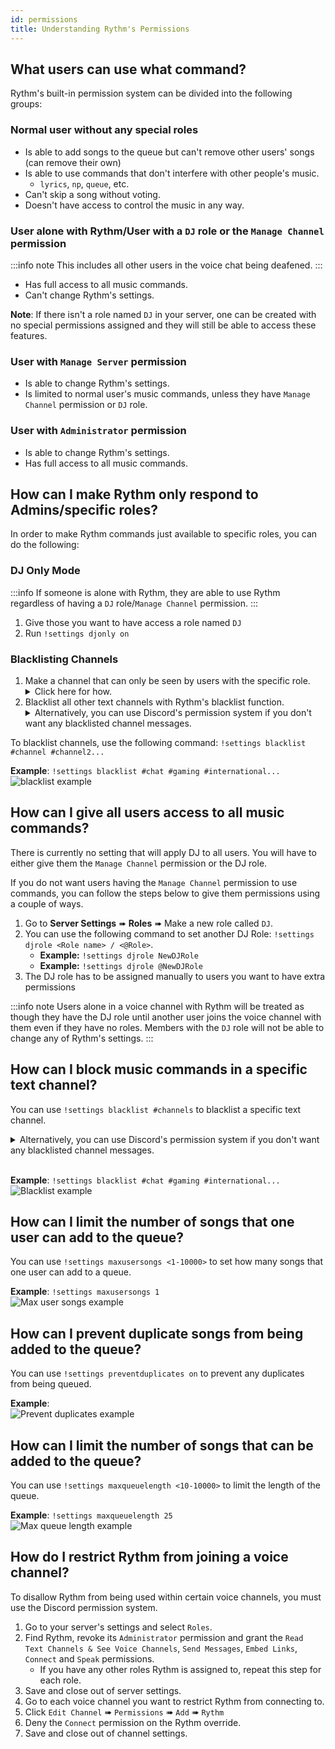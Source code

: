 ```yaml
---
id: permissions
title: Understanding Rythm's Permissions
---
```


## What users can use what command?

Rythm's built-in permission system can be divided into the following groups:

### Normal user without any special roles
 - Is able to add songs to the queue but can't remove other users' songs (can remove their own)
 - Is able to use commands that don't interfere with other people's music.
   - `lyrics`, `np`, `queue`, etc.
 - Can't skip a song without voting.
 - Doesn't have access to control the music in any way.

### User alone with Rythm/User with a `DJ` role or the `Manage Channel` permission
:::info note
This includes all other users in the voice chat being deafened.
:::
 - Has full access to all music commands.
 - Can't change Rythm's settings.

**Note**: If there isn't a role named `DJ` in your server, one can be created with no special permissions assigned and they will still be able to access these features.

### User with `Manage Server` permission
 - Is able to change Rythm's settings.
 - Is limited to normal user's music commands, unless they have `Manage Channel` permission or `DJ` role.

### User with `Administrator` permission
 - Is able to change Rythm's settings.
 - Has full access to all music commands.

## How can I make Rythm only respond to Admins/specific roles?
In order to make Rythm commands just available to specific roles, you can do the following:

### DJ Only Mode
:::info
If someone is alone with Rythm, they are able to use Rythm regardless of having a `DJ` role/`Manage Channel` permission.
:::

 1. Give those you want to have access a role named `DJ`
 2. Run `!settings djonly on`
 
### Blacklisting Channels
 1. Make a channel that can only be seen by users with the specific role.
    <details>
        <summary>Click here for how.</summary>
        <ol>
            <li><img src="/img/docs/perms/role-1.png" alt="role 1"/></li>
            <li><img src="/img/docs/perms/role-2.png" alt="role 2"/></li>
        </ol>
        <ul>
            <li>More information on how to do this can be found at <a href="https://support.discord.com/hc/en-us/articles/206029707">Discord's support page.</a></li>
        </ul>
    </details>
 2. Blacklist all other text channels with Rythm's blacklist function.
    <details>
    <summary>Alternatively, you can use Discord's permission system if you don't want any blacklisted channel messages.</summary>
    <img src="/img/docs/perms/deny-rythm.png" alt="deny rythm"/>
    </details>
 
To blacklist channels, use the following command: 
`!settings blacklist #channel #channel2...`

**Example**: `!settings blacklist #chat #gaming #international...`<br/>
![blacklist example](/img/docs/settings/blacklist-text-channel-example.png)

## How can I give all users access to all music commands?
There is currently no setting that will apply DJ to all users. You will have to either give them the `Manage Channel` permission or the DJ role.

If you do not want users having the `Manage Channel` permission to use commands, you can follow the steps below to give them permissions using a couple of ways.

1. Go to **Server Settings** ➠ **Roles** ➠ Make a new role called `DJ`.
2. You can use the following command to set another DJ Role: `!settings djrole <Role name> / <@Role>`.
    + **Example:** `!settings djrole NewDJRole`
    + **Example:** `!settings djrole @NewDJRole`
3. The DJ role has to be assigned manually to users you want to have extra permissions

:::info note
Users alone in a voice channel with Rythm will be treated as though they have the DJ role until another user joins the voice channel with them even if they have no roles. Members with the `DJ` role will not be able to change any of Rythm's settings.
:::

## How can I block music commands in a specific text channel?
You can use `!settings blacklist #channels` to blacklist a specific  text channel.

<details>
<summary>Alternatively, you can use Discord's permission system if you don't want any blacklisted channel messages.</summary>
<img src="/img/docs/perms/deny-rythm.png" alt="deny rythm"/>
</details><br/>

**Example**: `!settings blacklist #chat #gaming #international...`
![Blacklist example](/img/docs/settings/blacklist-text-channel-example.png)

## How can I limit the number of songs that one user can add to the queue?
You can use `!settings maxusersongs <1-10000>` to set how many songs that one user can add to a queue.

**Example**: `!settings maxusersongs 1`<br/>
![Max user songs example](/img/docs/settings/max-user-songs-example.png)

## How can I prevent duplicate songs from being added to the queue?
You can use `!settings preventduplicates on` to prevent any duplicates from being queued.

**Example**: <br/>
![Prevent duplicates example](/img/docs/settings/prevent-duplicates-example.png)

## How can I limit the number of songs that can be added to the queue?
You can use `!settings maxqueuelength <10-10000>` to limit the length of the queue.

**Example**: `!settings maxqueuelength 25`<br/>
![Max queue length example](/img/docs/settings/max-queue-length-example.png)

## How do I restrict Rythm from joining a voice channel?
To disallow Rythm from being used within certain voice channels, you must use the Discord permission system.

1. Go to your server's settings and select `Roles`.
2. Find Rythm, revoke its `Administrator` permission and grant the `Read Text Channels & See Voice Channels`, `Send Messages`, `Embed Links`, `Connect` and `Speak` permissions.
   - If you have any other roles Rythm is assigned to, repeat this step for each role.
3. Save and close out of server settings.
4. Go to each voice channel you want to restrict Rythm from connecting to.
5. Click `Edit Channel` ➠ `Permissions` ➠ `Add` ➠ `Rythm`
6. Deny the `Connect` permission on the Rythm override.
7. Save and close out of channel settings.
